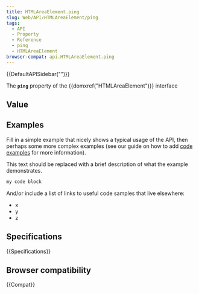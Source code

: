 ```yaml
---
title: HTMLAreaElement.ping
slug: Web/API/HTMLAreaElement/ping
tags:
  - API
  - Property
  - Reference
  - ping
  - HTMLAreaElement
browser-compat: api.HTMLAreaElement.ping
---
```

{{DefaultAPISidebar("")}}

The **`ping`** property of the {{domxref("HTMLAreaElement")}} interface 

## Value



## Examples

Fill in a simple example that nicely shows a typical usage of the API, then perhaps some more complex examples (see our guide on how to add [code examples](/en-US/docs/MDN/Contribute/Structures/Code_examples) for more information).

This text should be replaced with a brief description of what the example demonstrates.

```js
my code block
```

And/or include a list of links to useful code samples that live elsewhere:

*   x
*   y
*   z

## Specifications

{{Specifications}}

## Browser compatibility

{{Compat}}


